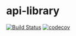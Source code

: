 # api-library

[![Build Status](https://travis-ci.com/rafaelvastag/api-library.svg?branch=main)](https://travis-ci.com/rafaelvastag/api-library)
[![codecov](https://codecov.io/gh/rafaelvastag/api-library/branch/main/graph/badge.svg?token=0SU27KGJ6O)](https://codecov.io/gh/rafaelvastag/api-library)
